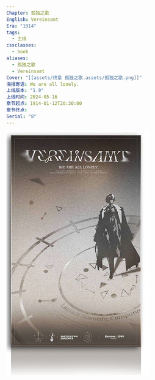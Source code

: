 ```yaml
---
Chapter: 孤独之歌
English: Vereinsamt
Era: "1914"
tags:
  - 主线
cssclasses:
  - book
aliases:
  - 孤独之歌
  - Vereinsamt
Cover: "[[assets/终章 孤独之歌.assets/孤独之歌.png]]"
海报寄语: We are all lonely.
上线版本: "1.9"
上线时间: 2024-05-16
章节起点: 1914-01-12T20:30:00
章节终点: 
Serial: "8"
---
```

![cover](assets/终章%20孤独之歌.assets/孤独之歌.png)